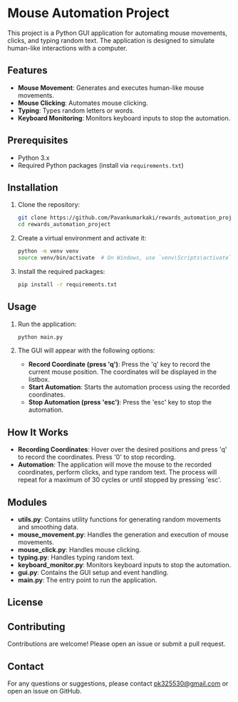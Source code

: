 # Mouse Automation Project

This project is a Python GUI application for automating mouse movements, clicks, and typing random text. The application is designed to simulate human-like interactions with a computer.


## Features

- **Mouse Movement**: Generates and executes human-like mouse movements.
- **Mouse Clicking**: Automates mouse clicking.
- **Typing**: Types random letters or words.
- **Keyboard Monitoring**: Monitors keyboard inputs to stop the automation.

## Prerequisites

- Python 3.x
- Required Python packages (install via `requirements.txt`)

## Installation

1. Clone the repository:
   ```bash
   git clone https://github.com/Pavankumarkaki/rewards_automation_project.git
   cd rewards_automation_project
   ```

2. Create a virtual environment and activate it:
   ```bash
   python -m venv venv
   source venv/bin/activate  # On Windows, use `venv\Scripts\activate`
   ```

3. Install the required packages:
   ```bash
   pip install -r requirements.txt
   ```

## Usage

1. Run the application:
   ```bash
   python main.py
   ```

2. The GUI will appear with the following options:
   - **Record Coordinate (press 'q')**: Press the 'q' key to record the current mouse position. The coordinates will be displayed in the listbox.
   - **Start Automation**: Starts the automation process using the recorded coordinates.
   - **Stop Automation (press 'esc')**: Press the 'esc' key to stop the automation.

## How It Works

- **Recording Coordinates**: Hover over the desired positions and press 'q' to record the coordinates. Press '0' to stop recording.
- **Automation**: The application will move the mouse to the recorded coordinates, perform clicks, and type random text. The process will repeat for a maximum of 30 cycles or until stopped by pressing 'esc'.

## Modules

- **utils.py**: Contains utility functions for generating random movements and smoothing data.
- **mouse_movement.py**: Handles the generation and execution of mouse movements.
- **mouse_click.py**: Handles mouse clicking.
- **typing.py**: Handles typing random text.
- **keyboard_monitor.py**: Monitors keyboard inputs to stop the automation.
- **gui.py**: Contains the GUI setup and event handling.
- **main.py**: The entry point to run the application.

## License

<!-- This project is licensed under the MIT License. See the [LICENSE](LICENSE) file for details. -->

## Contributing

Contributions are welcome! Please open an issue or submit a pull request.

## Contact

For any questions or suggestions, please contact pk325530@gmail.com or open an issue on GitHub.
